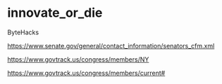 # innovate_or_die
ByteHacks

https://www.senate.gov/general/contact_information/senators_cfm.xml

https://www.govtrack.us/congress/members/NY

https://www.govtrack.us/congress/members/current#
